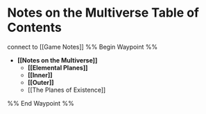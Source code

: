 # Notes on the Multiverse Table of Contents
connect to [[Game Notes]]
%% Begin Waypoint %%
- **[[Notes on the Multiverse]]**
	- **[[Elemental Planes]]**
	- **[[Inner]]**
	- **[[Outer]]**
	- [[The Planes of Existence]]

%% End Waypoint %%